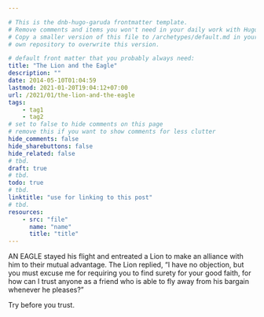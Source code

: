 ```yaml
---

# This is the dnb-hugo-garuda frontmatter template. 
# Remove comments and items you won't need in your daily work with Hugo.
# Copy a smaller version of this file to /archetypes/default.md in your
# own repository to overwrite this version.

# default front matter that you probably always need:
title: "The Lion and the Eagle"
description: ""
date: 2014-05-10T01:04:59
lastmod: 2021-01-20T19:04:12+07:00
url: /2021/01/the-lion-and-the-eagle
tags:
    - tag1
    - tag2
# set to false to hide comments on this page
# remove this if you want to show comments for less clutter
hide_comments: false
hide_sharebuttons: false
hide_related: false
# tbd.
draft: true
# tbd.
todo: true
# tbd.
linktitle: "use for linking to this post"
# tbd.
resources:
    - src: "file"
      name: "name"
      title: "title"
---
```

AN EAGLE stayed his flight and entreated a Lion to make an alliance with him to their mutual advantage. The Lion replied, “I have no objection, but you must excuse me for requiring you to find surety for your good faith, for how can I trust anyone as a friend who is able to fly away from his bargain whenever he pleases?”

Try before you trust.


